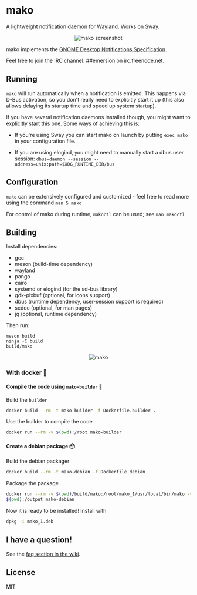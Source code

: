 # mako

A lightweight notification daemon for Wayland. Works on Sway.

<p align="center">
  <img src="https://sr.ht/meoc.png" alt="mako screenshot">
</p>

mako implements the [GNOME Desktop Notifications Specification][gnome-draft].

Feel free to join the IRC channel: ##emersion on irc.freenode.net.

## Running


`mako` will run automatically when a notification is emitted. This happens via
D-Bus activation, so you don't really need to explicitly start it up (this also
allows delaying its startup time and speed up system startup).

If you have several notification daemons installed though, you might want to
explicitly start this one. Some ways of achieving this is:

- If you're using Sway you can start mako on launch by putting `exec mako` in
  your configuration file.

- If you are using elogind, you might need to manually start a dbus user
  session: `dbus-daemon --session --address=unix:path=$XDG_RUNTIME_DIR/bus`

## Configuration

`mako` can be extensively configured and customized - feel free to read more
using the command `man 5 mako`

For control of mako during runtime, `makoctl` can be used; see `man makoctl`

## Building

Install dependencies:

* gcc
* meson (build-time dependency)
* wayland
* pango
* cairo
* systemd or elogind (for the sd-bus library)
* gdk-pixbuf (optional, for icons support)
* dbus (runtime dependency, user-session support is required)
* scdoc (optional, for man pages)
* jq (optional, runtime dependency)

Then run:

```shell
meson build
ninja -C build
build/mako
```

<p align="center">
  <img src="https://sr.ht/frOL.jpg" alt="mako">
</p>

### With docker 🐋

#### Compile the code using `mako-builder` 🚜

Build the `builder`

```sh
docker build --rm -t mako-builder -f Dockerfile.builder .
```

Use the builder to compile the code

```sh
docker run --rm -v $(pwd):/root mako-builder
```

#### Create a debian package 📦

Build the debian packager

```sh
docker build --rm -t mako-debian -f Dockerfile.debian
```

Package the package

```sh
docker run --rm -v $(pwd)/build/mako:/root/mako_1/usr/local/bin/mako -v
$(pwd):/output mako-debian
```

Now it is ready to be installed! Install with

```sh
dpkg -i mako_1.deb
```

## I have a question!

See the [faq section in the wiki](https://github.com/emersion/mako/wiki/Frequently-asked-questions).

## License

MIT

[gnome-draft]: https://developer.gnome.org/notification-spec/
